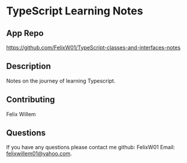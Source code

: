 # TypeScript Learning Notes

## App Repo 
https://github.com/FelixW01/TypeScript-classes-and-interfaces-notes

## Description
Notes on the journey of learning Typescript.

## Contributing
Felix Willem

## Questions
If you have any questions please contact me github: FelixW01 Email: felixwillem01@yahoo.com.
